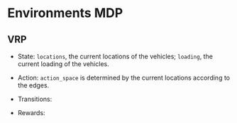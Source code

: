 # Environments MDP

## VRP

- State: `locations`, the current locations of the vehicles; `loading`, the current loading of the vehicles.
  
- Action: `action_space` is determined by the current locations according to the edges.

- Transitions: 

- Rewards: 


